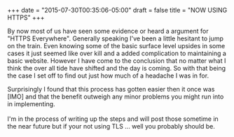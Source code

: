 +++
date = "2015-07-30T00:35:06-05:00"
draft = false
title = "NOW USING HTTPS"
+++

By now most of us have seen some evidence or heard a argument for "HTTPS Everywhere". Generally speaking I've been a little hesitant to jump on the train. Even knowing some of the basic surface level upsides in some cases it just seemed like over kill and a added complication to maintaining a basic website. However I have come to the conclusion that no matter what I think the over all tide have shifted and the day is coming. So with that being the case I set off to find out just how much of a headache I was in for.  

Surprisingly I found that this process has gotten easier then it once was [IMO] and that the benefit outweigh any minor problems you might run into in implementing.
<br>
<br>
I'm in the process of writing up the steps and will post those sometime in the near future but if your not using TLS ... well you probably should be.
